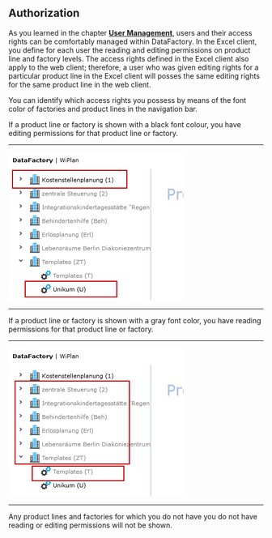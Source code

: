## Authorization

As you learned in the chapter [**User Management**](/der-excel-client/werk/benutzer-verwalten.md), users and their access rights can be comfortably managed within DataFactory. In the Excel client, you define for each user the reading and editing permissions on product line and factory levels. The access rights defined in the Excel client also apply to the web client; therefore, a user who was given editing rights for a particular product line in the Excel client will posses the same editing rights for the same product line in the web client.

You can identify which access rights you possess by means of the font color of factories and product lines in the navigation bar.

If a product line or factory is shown with a black font colour, you have editing permissions for that product line or factory.

---

![](/assets/w5.png)

---

If a product line or factory is shown with a gray font color, you have reading permissions for that product line or factory.

---

![](/assets/w6.png)

---

Any product lines and factories for which you do not have you do not have reading or editing permissions will not be shown.

